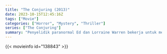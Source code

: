 ```yaml
---
title: "The Conjuring (2013)"
date: 2023-10-15T12:45:16Z
tags: ["Movie"]
categories: ["Horror", "Mystery", "Thriller"]
series: ["The Conjuring"]
summary: "Penyelidik paranormal Ed dan Lorraine Warren bekerja untuk membantu sebuah keluarga yang diteror oleh kehadiran kegelapan di rumah pertanian mereka."
---
```



  <mux-player stream-type="on-demand"
  src="https://kp3d-my.sharepoint.com/personal/ryoo_kp3d_onmicrosoft_com/_layouts/15/download.aspx?share=EZQmKltInT9CqF-zTth_P3gB5djjCtfbjZ974E0Su3vEHQ" prefer-playback="mse" controls>
 
  </mux-player>
  

{{< movieinfo id="138843" >}}

  <script src="https://cdn.jsdelivr.net/npm/@mux/mux-player"></script>
  
   <script type="application/ld+json">
 {
  "@context": "https://schema.org/",
  "@type": "VideoObject",
  "name": "The Conjuring (2013)",
  "contentUrl": "https://stream.mux.com/W01dTidkrYdlZP42gytMLdaN4j02MYm502IVgDHoT9BX24.m3u8",
  "thumbnailUrl": "https://www.themoviedb.org/t/p/original/meka1uoXLVyb5FbMQTre2WmZorX.jpg?width=314&fit_mode=preserve&time=25",
  "uploadDate": "2023-10-15T12:45:16Z",
}

</script>